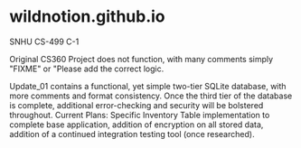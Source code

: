 # wildnotion.github.io
SNHU CS-499 C-1

Original CS360 Project does not function, with many comments simply "FIXME" or "Please add the correct logic.

Update_01 contains a functional, yet simple two-tier SQLite database, with more comments and format consistency. 
Once the third tier of the database is complete, additional error-checking and security will be bolstered throughout.
Current Plans:  Specific Inventory Table implementation to complete base application, 
                addition of encryption on all stored data, 
                addition of a continued integration testing tool (once researched).
                
